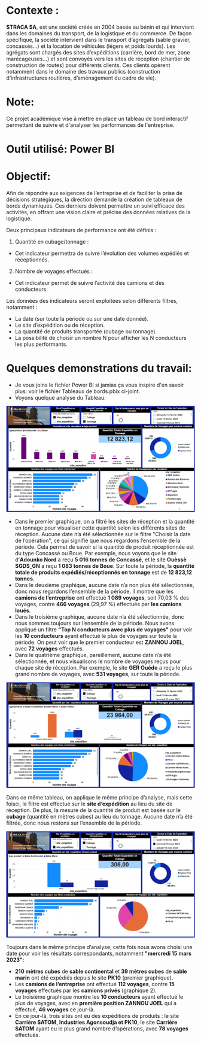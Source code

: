 # Contexte :
**STRACA SA**, est une société créée en 2004 basée au bénin et qui intervient dans les domaines du transport,
de la logistique et du commerce. De façon spécifique, la société intervient dans le transport
d’agrégats (sable gravier, concassés…) et la location de véhicules (légers et poids lourds).
Les agrégats sont chargés des sites d’expéditions (carrière, bord de mer, zone
marécageuses…) et sont convoyés vers les sites de réception (chantier de construction de
routes) pour différents clients. Ces clients opèrent notamment dans le domaine des travaux
publics (construction d’infrastructures routières, d’aménagement du cadre de vie).

# Note:

Ce projet académique vise à mettre en place un tableau de bord interactif permettant de suivre et d'analyser les performances de l'entreprise.

# Outil utilisé: Power BI

# Objectif: 

Afin de répondre aux exigences de l’entreprise et de faciliter la prise de décisions stratégiques, la direction demande la création de tableaux de bords dynamiques. Ces derniers
doivent permettre un suivi efficace des activités, en offrant une vision claire et précise des données relatives de la logistique. 

Deux principaux indicateurs de performance ont été définis :
1. Quantité en cubage/tonnage :
 - Cet indicateur permettra de suivre l’évolution des volumes expédiés et réceptionnés.
2. Nombre de voyages effectués :
 - Cet indicateur permet de suivre l’activité des camions et des conducteurs.

Les données des indicateurs seront exploitées selon différents filtres, notamment :
- La date (sur toute la période ou sur une date donnée).
- Le site d’expédition ou de réception.
- La quantité de produits transportée (cubage ou tonnage).
- La possibilité de choisir un nombre N pour afficher les N conducteurs les plus performants.

# Quelques demonstrations du travail:
- Je vous joins le fichier Power BI si jamias ça vous inspire d'en savoir plus: voir le fichier Tableaux de bords.pbix ci-joint.
- Voyons quelque analyse du Tableau:

![image](https://github.com/Hadad-Ahmed-Ali/Tableaux-des-bord/blob/main/1.png)
- Dans le premier graphique, on a filtré les sites de réception et la quantité en tonnage pour visualiser cette quantité selon les différents sites de réception. Aucune date n’a été sélectionnée sur le filtre "Choisir la date de l’opération", ce qui signifie que nous regardons l’ensemble de la période. Cela permet de savoir si la quantité de produit réceptionnée est du type Concassé ou Boue. Par exemple, nous voyons que le site d’**Adounko Nord** a reçu **5 016 tonnes de Concassé**, et le site **Ouèssè SGDS_GN** a reçu **1 083 tonnes de Boue**. Sur toute la période, la **quantité totale de produits expédiés/réceptionnés en tonnage** est de **12 823,12 tonnes**.
- Dans le deuxième graphique, aucune date n’a non plus été sélectionnée, donc nous regardons l’ensemble de la période. Il montre que les **camions de l’entreprise** ont effectué **1 089 voyages**, soit 70,03 % des voyages, contre **466 voyages** (29,97 %) effectués par **les camions loués**.
- Dans le troisième graphique, aucune date n’a été sélectionnée, donc nous sommes toujours sur l’ensemble de la période. Nous avons appliqué un filtre **"Top N conducteurs avec plus de voyages"** pour voir les **10 conducteurs** ayant effectué le plus de voyages sur toute la période. On peut voir que le premier conducteur est **ZANNOU JOEL**, avec **72 voyages** effectués.
- Dans le quatrième graphique, pareillement, aucune date n’a été sélectionnée, et nous visualisons le nombre de voyages reçus pour chaque site de réception. Par exemple, le site **GER Ouèdo** a reçu le plus grand nombre de voyages, avec **531 voyages**, sur toute la période.

![image](https://github.com/Hadad-Ahmed-Ali/Tableaux-des-bord/blob/main/4.png)

Dans ce même tableau, on applique le même principe d’analyse, mais cette foisci, le filtre est effectué sur le **site d’expédition** au lieu du site de réception.
De plus, la mesure de la quantité de produit est basée sur le **cubage** (quantité en mètres cubes) au lieu du tonnage. Aucune date n’a été filtrée, donc nous
restons sur l’ensemble de la période.

![image](https://github.com/Hadad-Ahmed-Ali/Tableaux-des-bord/blob/main/5.png)

Toujours dans le même principe d’analyse, cette fois nous avons choisi une date pour voir les résultats correspondants, notamment **"mercredi 15 mars 2023"**:
- **210 mètres cubes** de **sable continental** et **39 mètres cubes** de **sable marin** ont été expédiés depuis le site **PK10** (premier graphique).
- Les **camions de l’entreprise** ont effectué **112 voyages**, contre **15 voyages** effectués par les **camions privés** (graphique 2).
- Le troisième graphique montre les **10 conducteurs** ayant effectué le plus de voyages, avec en **première position ZANNOU JOEL** qui a effectué, **46 voyages** ce jour-là.
- En ce jour-là, trois sites ont eu des expéditions de produits : le site **Carrière SATOM, Industries Agonsoudja et PK10**, le site **Carrière SATOM** ayant eu le plus grand nombre d’opérations, avec **78 voyages** effectués.

